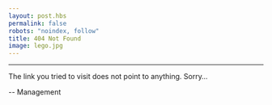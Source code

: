 ```yaml
---
layout: post.hbs
permalink: false
robots: "noindex, follow"
title: 404 Not Found
image: lego.jpg
---
```


-----

The link you tried to visit does not point to anything. Sorry…

-- Management

